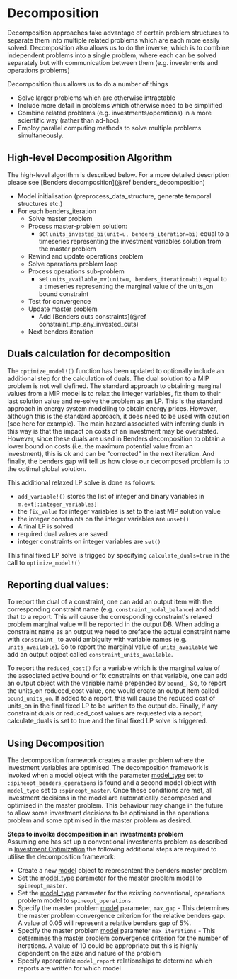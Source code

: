 # Decomposition

Decomposition approaches take advantage of certain problem structures to separate them into multiple related problems which are each more easily solved. Decomposition also allows us to do the inverse, which is to combine independent problems into a single problem, where each can be solved separately but with communication between them (e.g. investments and operations problems)

Decomposition thus allows us to do a number of things

  - Solve larger problems which are otherwise intractable
  - Include more detail in problems which otherwise need to be simplified
  - Combine related problems (e.g. investments/operations) in a more scientific way (rather than ad-hoc).
  - Employ parallel computing methods to solve multiple problems simultaneously.

## High-level Decomposition Algorithm
The high-level algorithm is described below. For a more detailed description please see [Benders decomposition](@ref benders_decomposition)

 - Model initialisation (preprocess_data_structure, generate temporal structures etc.)
 - For each benders_iteration
   - Solve master problem
   - Process master-problem solution:
     - set `units_invested_bi(unit=u, benders_iteration=bi)` equal to a timeseries representing the investment variables solution from the master problem
   - Rewind and update operations problem
   - Solve operations problem loop
   - Process operations sub-problem
     - set `units_available_mv(unit=u, benders_iteration=bi)` equal to a timeseries representing the marginal value of the units_on bound constraint
   - Test for convergence
   - Update master problem
     - Add [Benders cuts constraints](@ref constraint_mp_any_invested_cuts)
   - Next benders iteration

## Duals calculation for decomposition
The `optimize_model!()` function has been updated to optionally include an additional step for the calculation of duals. The dual solution to a MIP problem is not well defined. The standard approach to obtaining marginal values from a MIP model is to relax the integer variables, fix them to their last solution value and re-solve the problem as an LP. This is the standard approach in energy system modelling to obtain energy prices. However, although this is the standard approach, it does need to be used with caution (see here for example). The main hazard associated with inferring duals in this way is that the impact on costs of an investment may be overstated. However, since these duals are used in Benders decomposition to obtain a lower bound on costs (i.e. the maximum potential value from an investment), this is ok and can be "corrected" in the next iteration. And finally, the benders gap will tell us how close our decomposed problem is to the optimal global solution.

This additional relaxed LP solve is done as follows:

  - `add_variable!()` stores the list of integer and binary variables in `m.ext[:integer_variables]`
  - the `fix_value` for integer variables is set to the last MIP solution value
  - the integer constraints on the integer variables are `unset()`
  - A final LP is solved
  - required dual values are saved
  - integer constraints on integer variables are `set()`

This final fixed LP solve is trigged by specifying `calculate_duals=true` in the call to `optimize_model!()`

## Reporting dual values:

To report the dual of a constraint, one can add an output item with the corresponding constraint name (e.g. `constraint_nodal_balance`) and add that to a report. This will cause the corresponding constraint's relaxed problem marginal value will be reported in the output DB. When adding a constraint name as an output we need to preface the actual constraint name with `constraint_` to avoid ambiguity with variable names (e.g. `units_available`). So to report the marginal value of `units_available` we add an output object called `constraint_units_available`.

To report the `reduced_cost()` for a variable which is the marginal value of the associated active bound or fix constraints
on that variable, one can add an output object with the variable name prepended by `bound_`. So, to report the units_on reduced_cost value, one would create an output item called `bound_units_on`. If added to a report, this will cause the reduced cost of units_on in the final fixed LP to be written to the output db.
Finally, if any constraint duals or reduced_cost values are requested via a report, calculate_duals is set to true and the final fixed LP solve is triggered.

## Using Decomposition
The decomposition framework creates a master problem where the investment variables are optimised. The decomposition framework is invoked when a model object with the parameter [model\_type](@ref) set to `:spineopt_benders_operations` is found and a second model object with `model_type` set to `:spineopt_master`. Once these conditions are met, all investment decisions in the model are automatically decomposed and optimised in the master problem. This behaviour may change in the future to allow some investment decisions to be optimised in the operations problem and some optimised in the master problem as desired.

**Steps to involke decomposition in an investments problem**  
Assuming one has set up a conventional investments problem as described in [Investment Optimization](@ref) the following additional steps are required to utilise the decomposition framework:
  - Create a new [model](@ref) object to representent the benders master problem
  - Set the [model\_type](@ref) parameter for the master problem model to `spineopt_master`.
  - Set the [model\_type](@ref) parameter for the existing conventional, operations problem model to `spineopt_operations`.
  - Specify the master problem [model](@ref) parameter, `max_gap` - This determines the master problem convergence criterion for the relative benders gap. A value of 0.05 will represent a relative benders gap of 5%.
  - Specify the master problem [model](@ref) parameter `max_iterations` - This determines the master problem convergence criterion for the number of iterations. A value of 10 could be appropriate but this is highly dependent on the size and nature of the problem
  - Specify appropriate `model_report` relationships to determine which reports are written for which model
